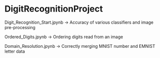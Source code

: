 # DigitRecognitionProject

Digit_Recognition_Start.jpynb -> Accuracy of various classifiers and image pre-processing

Ordered_Digits.jpynb -> Ordering digits read from an image

Domain_Resolution.jpynb -> Correctly merging MNIST number and EMNIST letter data
